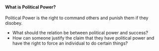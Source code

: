 #### What is Political Power?
Political Power is the right to command others and punish them if they disobey. 

- What should the relation be between political power and success?
- How can someone justify the claim that they have political power and have the right to force an individual to do certain things?